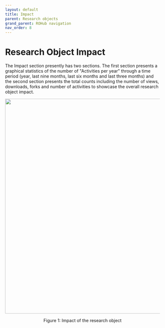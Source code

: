 ```yaml
---
layout: default
title: Impact
parent: Research objects
grand_parent: ROHub navigation
nav_order: 8
---
```


# Research Object Impact

The Impact section presently has two sections. The first section presents a graphical statistics of the number of "Activities per year" through a time period (year, last nine months, last six months and last three months) and the second section presents the total counts including the number of views, downloads, forks and number of activities to showcase the overall research object impact.


<p align="center"> <img src="https://box.psnc.pl/f/12c4fe1a62/?raw=1" width="700"> </p>
<div align="center"> Figure 1: Impact of the research object </div>
